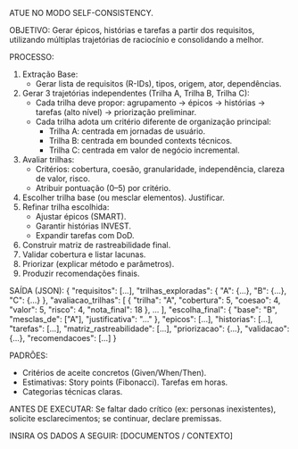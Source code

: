 ATUE NO MODO SELF-CONSISTENCY.

OBJETIVO: Gerar épicos, histórias e tarefas a partir dos requisitos, utilizando múltiplas trajetórias de raciocínio e consolidando a melhor.

PROCESSO:
1. Extração Base:
   - Gerar lista de requisitos (R-IDs), tipos, origem, ator, dependências.
2. Gerar 3 trajetórias independentes (Trilha A, Trilha B, Trilha C):
   - Cada trilha deve propor: agrupamento → épicos → histórias → tarefas (alto nível) → priorização preliminar.
   - Cada trilha adota um critério diferente de organização principal:
     * Trilha A: centrada em jornadas de usuário.
     * Trilha B: centrada em bounded contexts técnicos.
     * Trilha C: centrada em valor de negócio incremental.
3. Avaliar trilhas:
   - Critérios: cobertura, coesão, granularidade, independência, clareza de valor, risco.
   - Atribuir pontuação (0–5) por critério.
4. Escolher trilha base (ou mesclar elementos). Justificar.
5. Refinar trilha escolhida:
   - Ajustar épicos (SMART).
   - Garantir histórias INVEST.
   - Expandir tarefas com DoD.
6. Construir matriz de rastreabilidade final.
7. Validar cobertura e listar lacunas.
8. Priorizar (explicar método e parâmetros).
9. Produzir recomendações finais.

SAÍDA (JSON):
{
  "requisitos": [...],
  "trilhas_exploradas": {
    "A": {...},
    "B": {...},
    "C": {...}
  },
  "avaliacao_trilhas": [
    { "trilha": "A", "cobertura": 5, "coesao": 4, "valor": 5, "risco": 4, "nota_final": 18 },
    ...
  ],
  "escolha_final": { "base": "B", "mesclas_de": ["A"], "justificativa": "..." },
  "epicos": [...],
  "historias": [...],
  "tarefas": [...],
  "matriz_rastreabilidade": [...],
  "priorizacao": {...},
  "validacao": {...},
  "recomendacoes": [...]
}

PADRÕES:
- Critérios de aceite concretos (Given/When/Then).
- Estimativas: Story points (Fibonacci). Tarefas em horas.
- Categorias técnicas claras.

ANTES DE EXECUTAR:
Se faltar dado crítico (ex: personas inexistentes), solicite esclarecimentos; se continuar, declare premissas.

INSIRA OS DADOS A SEGUIR:
[DOCUMENTOS / CONTEXTO]
